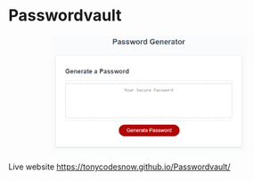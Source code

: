 # Passwordvault


<p align="center"><img src="./assets/PasswordVaultJS.png" width="70%"></p>














Live website https://tonycodesnow.github.io/Passwordvault/